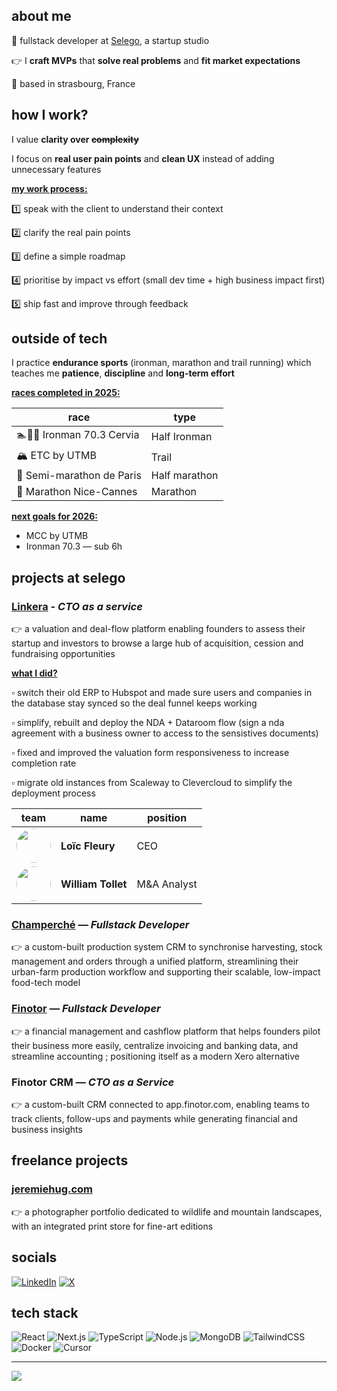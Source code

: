 ## about me

🧙 fullstack developer at [Selego](http://selego.co), a startup studio

👉 I **craft MVPs** that **solve real problems** and **fit market expectations**

📍 based in strasbourg, France

## how I work?

I value **clarity over ~~complexity~~**

I focus on **real user pain points** and **clean UX** instead of adding unnecessary features

**<ins>my work process:<ins/>**

1️⃣ speak with the client to understand their context

2️⃣ clarify the real pain points

3️⃣ define a simple roadmap

4️⃣ prioritise by impact vs effort (small dev time + high business impact first)

5️⃣ ship fast and improve through feedback

## outside of tech

I practice **endurance sports** (ironman, marathon and trail running) which teaches me **patience**, **discipline** and **long-term effort**

**<ins>races completed in 2025:<ins/>**

| race | type |
|------|------|
| 🏊🚴🏃 Ironman 70.3 Cervia | Half Ironman |
| 🏔️ ETC by UTMB | Trail |
| 🏃 Semi-marathon de Paris | Half marathon |
| 🏃 Marathon Nice-Cannes | Marathon |

**<ins>next goals for 2026:<ins/>**

- MCC by UTMB
- Ironman 70.3 — sub 6h

## projects at selego

### [Linkera](https://app.linkera.com) - _CTO as a service_

👉 a valuation and deal-flow platform enabling founders to assess their startup and investors to browse a large hub of acquisition, cession and fundraising opportunities

**<ins>what I did?<ins/>**

▫️ switch their old ERP to Hubspot and made sure users and companies in the database stay synced so the deal funnel keeps working

▫️ simplify, rebuilt and deploy the NDA + Dataroom flow (sign a nda agreement with a business owner to access to the sensistives documents)

▫️ fixed and improved the valuation form responsiveness to increase completion rate

▫️  migrate old instances from Scaleway to Clevercloud to simplify the deployment process

| team | name | position |
|--|------|-----------|
| <img src="https://www.linkera.com/wp-content/uploads/2024/05/Photo-Loic.jpg" width="55" style="border-radius:50%;" /> | **Loïc Fleury** | CEO |
| <img src="https://eldorado.co/sites/all/themes/anon/img/whoweare/willy.jpg" width="55" style="border-radius:50%;" /> | **William Tollet** | M&A Analyst |

### [Champerché](https://www.champerche.fr) — _Fullstack Developer_

👉 a custom-built production system CRM to synchronise harvesting, stock management and orders through a unified platform, streamlining their urban-farm production workflow and supporting their scalable, low-impact food-tech model

### [Finotor](https://app.finotor.com) — _Fullstack Developer_

👉 a financial management and cashflow platform that helps founders pilot their business more easily, centralize invoicing and banking data, and streamline accounting ; positioning itself as a modern Xero alternative

### Finotor CRM — _CTO as a Service_

👉 a custom-built CRM connected to app.finotor.com, enabling teams to track clients, follow-ups and payments while generating financial and business insights

## freelance projects

### [jeremiehug.com](https://jeremiehug.com)

👉 a photographer portfolio dedicated to wildlife and mountain landscapes, with an integrated print store for fine-art editions

## socials
[![LinkedIn](https://img.shields.io/badge/LinkedIn-%230077B5.svg?logo=linkedin&logoColor=white)](https://linkedin.com/in/quentinpages) [![X](https://img.shields.io/badge/X-%23000000.svg?style=flat&logo=x&logoColor=white)](https://twitter.com/ash1ns)

## tech stack

![React](https://img.shields.io/badge/React-20232a?style=flat&logo=react&logoColor=61DAFB) ![Next.js](https://img.shields.io/badge/Next.js-000000?style=flat&logo=next.js&logoColor=white) ![TypeScript](https://img.shields.io/badge/TypeScript-3178C6?style=flat&logo=typescript&logoColor=white) ![Node.js](https://img.shields.io/badge/Node.js-339933?style=flat&logo=node.js&logoColor=white) ![MongoDB](https://img.shields.io/badge/MongoDB-47A248?style=flat&logo=mongodb&logoColor=white) ![TailwindCSS](https://img.shields.io/badge/TailwindCSS-38B2AC?style=flat&logo=tailwind-css&logoColor=white) ![Docker](https://img.shields.io/badge/Docker-0db7ed?style=flat&logo=docker&logoColor=white) ![Cursor](https://img.shields.io/badge/Cursor-000000?style=flat&logo=visualstudiocode&logoColor=white)

---
[![](https://visitcount.itsvg.in/api?id=qpages&icon=0&color=12)](https://visitcount.itsvg.in)

<!-- made with GPRM ( https://gprm.itsvg.in ) -->
